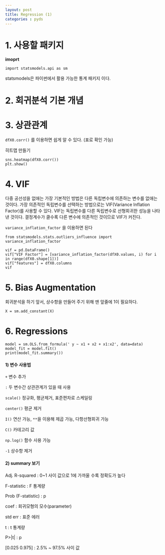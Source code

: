 ```yaml
---
layout: post
title: Regression (1)
categories : pyds 
---
```


# 1. 사용할 패키지
**imoprt**

`import statsmodels.api as sm`

statsmodels은 파이썬에서 활용 가능한 통계 패키지 이다.

# 2. 회귀분석 기본 개념


# 3. 상관관계

`dfX0.corr()` 를 이용하면 쉽게 알 수 있다. (표로 확인 가능)


히트맵 만들기
```
sns.heatmap(dfX0.corr())
plt.show()
```

# 4. VIF

다중 공선성을 없애는 가장 기본적인 방법은 다른 독립변수에 의존하는 변수를 없애는 것이다. 가장 의존적인 독립변수를 선택하는 방법으로는 VIF(Variance Inflation Factor)를 사용할 수 있다. VIF는 독립변수를 다른 독립변수로 선형회귀한 성능을 나타낸 것이다. 결정계수가 클수록 다른 변수에 의존적인 것이므로 VIF가 커진다.

`variance_inflation_factor` 을 이용하면 된다



```
from statsmodels.stats.outliers_influence import variance_inflation_factor

vif = pd.DataFrame()
vif["VIF Factor"] = [variance_inflation_factor(dfX0.values, i) for i in range(dfX0.shape[1])]
vif["features"] = dfX0.columns
vif
```



# 5. Bias Augmentation

회귀분석을 하기 앞서, 상수항을 만들어 주기 위해 맨 앞줄에 1이 필요하다.


`X = sm.add_constant(X)`

# 6. Regressions

```
model = sm.OLS.from_formula(' y ~ x1 + x2 + x1:x2', data=data)
model_fit = model.fit()
print(model_fit.summary())
```

#### 1) 변수 사용법
`+` 변수 추가

`:` 두 변수간 상관관계가 있을 때 사용


`scale()` 정규화, 평균제거, 표준편차로 스케일링

`center()` 평균 제거

`I()` 연산 가능, `**`을 이용해 제곱 가능, 다항선형회귀 가능

`C()` 카테고리 값

`np.log()` 함수 사용 가능

`-1` 상수항 제거


#### 2) summary 보기

Adj. R-squared : 0~1 사이 값으로 1에 가까울 수록 정확도가 높다

F-statistic : F 통계량 

Prob (F-statistic) : p

coef : 회귀모형의 모수(parameter) 

std err : 표준 에러

t : t 통계량

P>|t| : p

[0.025  0.975] : 2.5% ~ 97.5% 사이 값